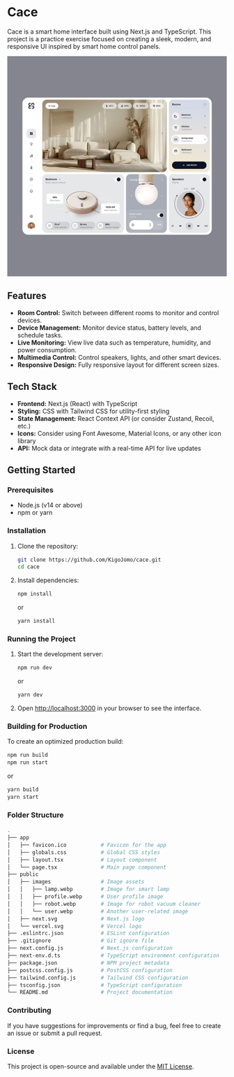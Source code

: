 # Cace

Cace is a smart home interface built using Next.js and TypeScript. This project is a practice exercise focused on creating a sleek, modern, and responsive UI inspired by smart home control panels.

![Cace Interface](./public/images/design.jpg)

## Features

- **Room Control:** Switch between different rooms to monitor and control devices.
- **Device Management:** Monitor device status, battery levels, and schedule tasks.
- **Live Monitoring:** View live data such as temperature, humidity, and power consumption.
- **Multimedia Control:** Control speakers, lights, and other smart devices.
- **Responsive Design:** Fully responsive layout for different screen sizes.

## Tech Stack

- **Frontend:** Next.js (React) with TypeScript
- **Styling:** CSS with Tailwind CSS for utility-first styling
- **State Management:** React Context API (or consider Zustand, Recoil, etc.)
- **Icons:** Consider using Font Awesome, Material Icons, or any other icon library
- **API:** Mock data or integrate with a real-time API for live updates

## Getting Started

### Prerequisites

- Node.js (v14 or above)
- npm or yarn

### Installation

1. Clone the repository:

   ```bash
   git clone https://github.com/KigoJomo/cace.git
   cd cace
   ```

2. Install dependencies:

   ```bash
   npm install
   ```

   or

   ```bash
   yarn install
   ```

### Running the Project

1. Start the development server:

   ```bash
   npm run dev
   ```

   or

   ```bash
   yarn dev
   ```

2. Open [http://localhost:3000](http://localhost:3000) in your browser to see the interface.

### Building for Production

To create an optimized production build:

```bash
npm run build
npm run start
```

or

```bash
yarn build
yarn start
```

### Folder Structure

```bash
.
├── app
│   ├── favicon.ico           # Favicon for the app
│   ├── globals.css           # Global CSS styles
│   ├── layout.tsx            # Layout component
│   └── page.tsx              # Main page component
├── public
│   ├── images                # Image assets
│   │   ├── lamp.webp         # Image for smart lamp
│   │   ├── profile.webp      # User profile image
│   │   ├── robot.webp        # Image for robot vacuum cleaner
│   │   └── user.webp         # Another user-related image
│   ├── next.svg              # Next.js logo
│   └── vercel.svg            # Vercel logo
├── .eslintrc.json            # ESLint configuration
├── .gitignore                # Git ignore file
├── next.config.js            # Next.js configuration
├── next-env.d.ts             # TypeScript environment configuration
├── package.json              # NPM project metadata
├── postcss.config.js         # PostCSS configuration
├── tailwind.config.js        # Tailwind CSS configuration
├── tsconfig.json             # TypeScript configuration
└── README.md                 # Project documentation
```

### Contributing

If you have suggestions for improvements or find a bug, feel free to create an issue or submit a pull request.

### License

This project is open-source and available under the [MIT License](LICENSE).
